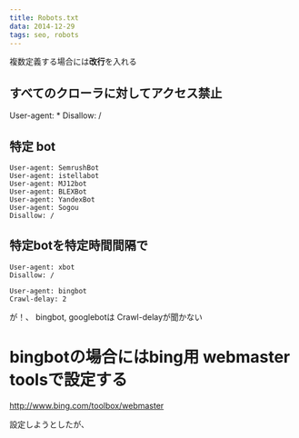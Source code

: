 ```yaml
---
title: Robots.txt
data: 2014-12-29
tags: seo, robots
---
```


複数定義する場合には**改行**を入れる

## すべてのクローラに対してアクセス禁止

User-agent: *
Disallow: /

## 特定 bot

```
User-agent: SemrushBot
User-agent: istellabot
User-agent: MJ12bot
User-agent: BLEXBot
User-agent: YandexBot
User-agent: Sogou
Disallow: /
```

## 特定botを特定時間間隔で

```
User-agent: xbot
Disallow: /

User-agent: bingbot
Crawl-delay: 2
```


が！、 bingbot, googlebotは Crawl-delayが聞かない

# bingbotの場合にはbing用 webmaster toolsで設定する

<http://www.bing.com/toolbox/webmaster>

設定しようとしたが、